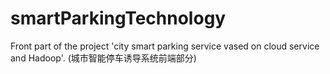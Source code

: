 # smartParkingTechnology
Front part of the project 'city smart parking service vased on cloud service and Hadoop'. (城市智能停车诱导系统前端部分)
